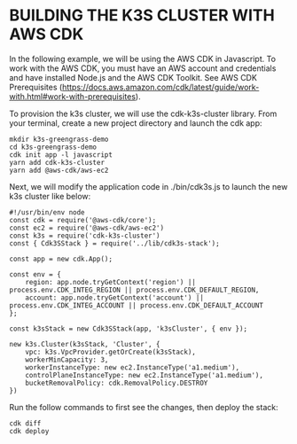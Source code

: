 # BUILDING THE K3S CLUSTER WITH AWS CDK

In the following example, we will be using the AWS CDK in Javascript. To work with the AWS CDK, you must have an AWS account and credentials and have installed Node.js and the AWS CDK Toolkit. See AWS CDK Prerequisites (https://docs.aws.amazon.com/cdk/latest/guide/work-with.html#work-with-prerequisites).

To provision the k3s cluster, we will use the cdk-k3s-cluster library. From your terminal, create a new project directory and launch the cdk app:

```
mkdir k3s-greengrass-demo
cd k3s-greengrass-demo
cdk init app -l javascript
yarn add cdk-k3s-cluster
yarn add @aws-cdk/aws-ec2
```

Next, we will modify the application code in ./bin/cdk3s.js to launch the new k3s cluster like below:

```
#!/usr/bin/env node
const cdk = require('@aws-cdk/core');
const ec2 = require('@aws-cdk/aws-ec2')
const k3s = require('cdk-k3s-cluster')
const { Cdk3SStack } = require('../lib/cdk3s-stack');

const app = new cdk.App();

const env = {
    region: app.node.tryGetContext('region') || process.env.CDK_INTEG_REGION || process.env.CDK_DEFAULT_REGION,
    account: app.node.tryGetContext('account') || process.env.CDK_INTEG_ACCOUNT || process.env.CDK_DEFAULT_ACCOUNT
};

const k3sStack = new Cdk3SStack(app, 'k3sCluster', { env });

new k3s.Cluster(k3sStack, 'Cluster', {
    vpc: k3s.VpcProvider.getOrCreate(k3sStack),
    workerMinCapacity: 3,
    workerInstanceType: new ec2.InstanceType('a1.medium'),
    controlPlaneInstanceType: new ec2.InstanceType('a1.medium'),
    bucketRemovalPolicy: cdk.RemovalPolicy.DESTROY
})
```

Run the follow commands to first see the changes, then deploy the stack:

```
cdk diff
cdk deploy
```
